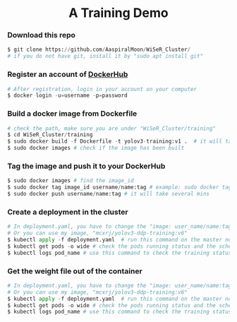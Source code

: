 <h1 align="center">A Training Demo</h1>

### Download this repo
```python
$ git clone https://github.com/AaspiralMoon/WiSeR_Cluster/
# if you do not have git, install it by "sudo apt install git"
```

### Register an account of [DockerHub](https://hub.docker.com/)
```python
# After registration, login in your account on your computer
$ docker login -u=username -p=password
```

### Build a docker image from Dockerfile
```python
# check the path, make sure you are under "WiSeR_Cluster/training"
$ cd WiSeR_Cluster/training 
$ sudo docker build -f Dockerfile -t yolov3-training:v1 .  # it will take several mins
$ sudo docker images # check if the image has been built
```

### Tag the image and push it to your DockerHub
```python
$ sudo docker images # find the image_id
$ sudo docker tag image_id username/name:tag # example: sudo docker tag image_id renjie/yolov3-training:v1
$ sudo docker push username/name:tag # it will take several mins
```

### Create a deployment in the cluster
```python
# In deployment.yaml, you have to change the "image: user_name/name:tag" based on your setup.
# Or you can use my image, "mcxrj/yolov3-ddp-training:v6"
$ kubectl apply -f deployment.yaml  # run this command on the master node
$ kubectl get pods -o wide # check the pods running status and the scheduled nodes.
$ kubectl logs pod_name # use this command to check the training status
```

### Get the weight file out of the container
```python
# In deployment.yaml, you have to change the "image: user_name/name:tag" based on your setup.
# Or you can use my image, "mcxrj/yolov3-ddp-training:v6"
$ kubectl apply -f deployment.yaml  # run this command on the master node
$ kubectl get pods -o wide # check the pods running status and the scheduled nodes.
$ kubectl logs pod_name # use this command to check the training status
```
